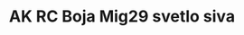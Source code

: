 ---
layout: product
title: "AK RC Boja Mig29 svetlo siva"
price: "330" 
desc: "Acrylic Laquer 10mL"
img_path: "/assets/img/RC337.jpg"
brand: "AK "
available: true
special_offer: false
new: false
soon: false
cat: "020000"
subcat: "020200"
subsubcat: "020201"
sifra: "RC337"
popular: true
---